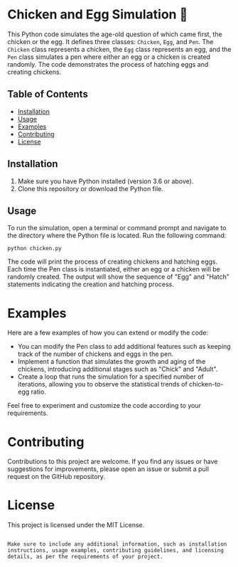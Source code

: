 # Chicken and Egg Simulation 🐔

This Python code simulates the age-old question of which came first, the chicken or the egg. It defines three classes: `Chicken`, `Egg`, and `Pen`. The `Chicken` class represents a chicken, the `Egg` class represents an egg, and the `Pen` class simulates a pen where either an egg or a chicken is created randomly. The code demonstrates the process of hatching eggs and creating chickens.

## Table of Contents
- [Installation](#installation)
- [Usage](#usage)
- [Examples](#examples)
- [Contributing](#contributing)
- [License](#license)

## Installation

1. Make sure you have Python installed (version 3.6 or above).
2. Clone this repository or download the Python file.

## Usage

To run the simulation, open a terminal or command prompt and navigate to the directory where the Python file is located. Run the following command:

```shell
python chicken.py
```

The code will print the process of creating chickens and hatching eggs. Each time the Pen class is instantiated, either an egg or a chicken will be randomly created. The output will show the sequence of "Egg" and "Hatch" statements indicating the creation and hatching process.

# Examples
Here are a few examples of how you can extend or modify the code:

- You can modify the Pen class to add additional features such as keeping track of the number of chickens and eggs in the pen.
- Implement a function that simulates the growth and aging of the chickens, introducing additional stages such as "Chick" and "Adult".
- Create a loop that runs the simulation for a specified number of iterations, allowing you to observe the statistical trends of chicken-to-egg ratio.

Feel free to experiment and customize the code according to your requirements.

# Contributing
Contributions to this project are welcome. If you find any issues or have suggestions for improvements, please open an issue or submit a pull request on the GitHub repository.

# License
This project is licensed under the MIT License.
```

Make sure to include any additional information, such as installation instructions, usage examples, contributing guidelines, and licensing details, as per the requirements of your project.
```
